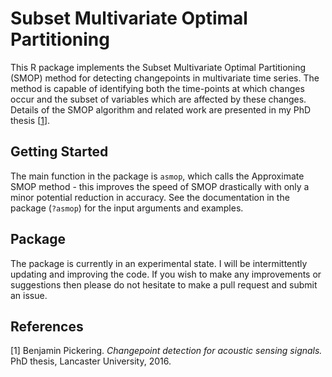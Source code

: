 # Subset Multivariate Optimal Partitioning #

This R package implements the Subset Multivariate Optimal Partitioning (SMOP) method for detecting changepoints in multivariate time series. The method is capable of identifying both the time-points at which changes occur and the subset of variables which are affected by these changes. Details of the SMOP algorithm and related work are presented in my PhD thesis [[1](#references)].

## Getting Started ##

The main function in the package is `asmop`, which calls the Approximate SMOP method - this improves the speed of SMOP drastically with only a minor potential reduction in accuracy. See the documentation in the package (`?asmop`) for the input arguments and examples.

## Package ##

The package is currently in an experimental state. I will be intermittently updating and improving the code. If you wish to make any improvements or suggestions then please do not hesitate to make a pull request and submit an issue.

## References ##

[1] Benjamin Pickering. *Changepoint detection for acoustic sensing signals.* PhD thesis, Lancaster University, 2016.
